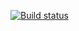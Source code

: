 [![Build status](https://ci.appveyor.com/api/projects/status/8v1bjcg979ckcm8x?svg=true)](https://ci.appveyor.com/project/MarinaFriauf/patterns2-uj56t)
